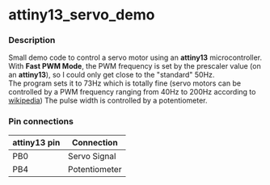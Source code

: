 # attiny13_servo_demo
### Description
Small demo code to control a servo motor using an <b>attiny13</b> microcontroller. <br>
With <b>Fast PWM Mode</b>, the PWM frequency is set by the prescaler value (on an <b>attiny13</b>), so I could only get close to the "standard" 50Hz. <br>
The program sets it to 73Hz which is totally fine (servo motors can be controlled by a PWM frequency ranging from 40Hz to 200Hz according to [wikipedia](https://en.wikipedia.org/wiki/Servo_control))
The pulse width is controlled by a potentiometer.
### Pin connections
|attiny13 pin|Connection    |
|------------|--------------|
|PB0         |Servo Signal  |
|PB4         |Potentiometer |
